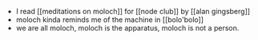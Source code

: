 - I read [[meditations on moloch]] for [[node club]] by [[alan gingsberg]]
- moloch kinda reminds me of the machine in [[bolo'bolo]]
- we are all moloch, moloch is the apparatus, moloch is not a person.